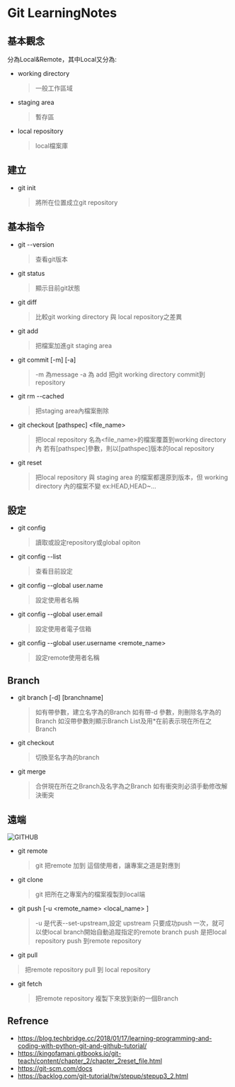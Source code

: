 # Git LearningNotes
## 基本觀念

分為Local&Remote，其中Local又分為:
* working directory
  > 一般工作區域	

* staging area
  > 暫存區

* local repository
  > local檔案庫

## 建立

* git init
  > 將所在位置成立git repository

## 基本指令

* git --version
  > 查看git版本

* git status
  > 顯示目前git狀態

* git diff
  > 比較git working directory 與 local repository之差異

* git add <filename>
  > 把檔案加進git staging area

* git commit [-m] [-a] <filename>
  > -m 為message -a 為 add
  > 把git working directory commit到 repository

* git rm --cached <filename>
  > 把staging area內檔案刪除

* git checkout [pathspec] <file_name>
  >把local repository 名為<file_name>的檔案覆蓋到working directory 內
  >若有[pathspec]參數，則以[pathspec]版本的local repository

* git reset <pathspec>
  > 把local repository 與 staging area 的檔案都還原到<pathspec>版本，但 working directory 內的檔案不變
  > <pathspec> ex:HEAD,HEAD~...
  
## 設定

* git config 
  > 讀取或設定repository或global opiton

* git config --list
  > 查看目前設定

* git config --global user.name
  > 設定使用者名稱

* git config --global user.email
  > 設定使用者電子信箱

* git config --global user.username <remote_name>
  > 設定remote使用者名稱

## Branch

* git branch [-d] [branchname]
  >如有帶<branchname>參數，建立名字為<branchname>的Branch
  >如有帶-d 參數，則刪除名字為<branchname>的Branch
  >如沒帶參數則顯示Branch List及用*在前表示現在所在之Branch

* git checkout <branchname>
  > 切換至名字為<branchname>的branch

* git merge <branchname>
  >合併現在所在之Branch及名字為<branchname>之Branch
  >如有衝突則必須手動修改解決衝突
 
## 遠端
![GITHUB]( https://ithelp.ithome.com.tw/upload/images/20181021/20111449qSjpocm8yx.png "圖片名稱")
* git remote <name> <url>
  > git 把remote <url> 加到 <name> 這個使用者，讓專案之道<name>是對應到<url>

* git clone <url>
  > git 把<url>所在之專案內的檔案複製到local端

* git push [-u <remote_name> <local_name> ]
  > -u 是代表--set-upstream,設定 upstream 只要成功push 一次，就可以使local branch開始自動追蹤指定的remote branch
  > push 是把local repository push 到remote repository

*  git pull
  >把remote repository pull 到 local repository

* git fetch
  >把remote repository 複製下來放到新的一個Branch
 
## Refrence

* https://blog.techbridge.cc/2018/01/17/learning-programming-and-coding-with-python-git-and-github-tutorial/
* https://kingofamani.gitbooks.io/git-teach/content/chapter_2/chapter_2reset_file.html
* https://git-scm.com/docs
* https://backlog.com/git-tutorial/tw/stepup/stepup3_2.html
